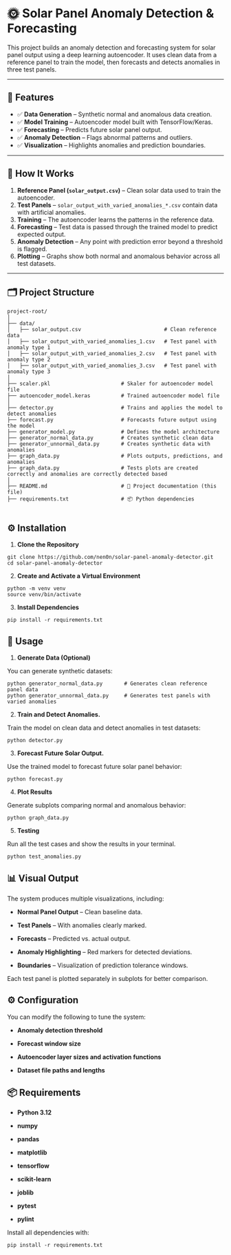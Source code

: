 # 🌞 Solar Panel Anomaly Detection & Forecasting

This project builds an anomaly detection and forecasting system for solar panel output using a deep learning autoencoder. It uses clean data from a reference panel to train the model, then forecasts and detects anomalies in three test panels.

---

## 📌 Features

- ✅ **Data Generation** – Synthetic normal and anomalous data creation.
- ✅ **Model Training** – Autoencoder model built with TensorFlow/Keras.
- ✅ **Forecasting** – Predicts future solar panel output.
- ✅ **Anomaly Detection** – Flags abnormal patterns and outliers.
- ✅ **Visualization** – Highlights anomalies and prediction boundaries.

---

## 🧠 How It Works

1. **Reference Panel (`solar_output.csv`)** – Clean solar data used to train the autoencoder.
2. **Test Panels** – `solar_output_with_varied_anomalies_*.csv` contain data with artificial anomalies.
3. **Training** – The autoencoder learns the patterns in the reference data.
4. **Forecasting** – Test data is passed through the trained model to predict expected output.
5. **Anomaly Detection** – Any point with prediction error beyond a threshold is flagged.
6. **Plotting** – Graphs show both normal and anomalous behavior across all test datasets.

---

## 🗂 Project Structure

```plaintext
project-root/
│
├── data/
│   ├── solar_output.csv                           # Clean reference data
│   ├── solar_output_with_varied_anomalies_1.csv   # Test panel with anomaly type 1
│   ├── solar_output_with_varied_anomalies_2.csv   # Test panel with anomaly type 2
│   ├── solar_output_with_varied_anomalies_3.csv   # Test panel with anomaly type 3
│
├── scaler.pkl                       # Skaler for autoencoder model file
├── autoencoder_model.keras          # Trained autoencoder model file
│
├── detector.py                      # Trains and applies the model to detect anomalies
├── forecast.py                      # Forecasts future output using the model
├── generator_model.py               # Defines the model architecture
├── generator_normal_data.py         # Creates synthetic clean data
├── generator_unnormal_data.py       # Creates synthetic data with anomalies
├── graph_data.py                    # Plots outputs, predictions, and anomalies
├── graph_data.py                    # Tests plots are created correctly and anomalies are correctly detected based
│
├── README.md                        # 📘 Project documentation (this file)
├── requirements.txt                 # 📦 Python dependencies
    
```

## ⚙️ Installation
1. **Clone the Repository**
```plaintext
git clone https://github.com/nen0n/solar-panel-anomaly-detector.git
cd solar-panel-anomaly-detector
```

2. **Create and Activate a Virtual Environment**

```plaintext
python -m venv venv
source venv/bin/activate
```

3. **Install Dependencies**

```plaintext
pip install -r requirements.txt
```

## 🚀 Usage

1. **Generate Data (Optional)**

You can generate synthetic datasets:

```plaintext
python generator_normal_data.py       # Generates clean reference panel data
python generator_unnormal_data.py     # Generates test panels with varied anomalies
```

2. **Train and Detect Anomalies.**

Train the model on clean data and detect anomalies in test datasets:

```plaintext
python detector.py
```
3. **Forecast Future Solar Output.**

Use the trained model to forecast future solar panel behavior:

```plaintext
python forecast.py
```

4. **Plot Results**

Generate subplots comparing normal and anomalous behavior:
```plaintext
python graph_data.py
```

5. **Testing**

Run all the test cases and show the results in your terminal.
```plaintext
python test_anomalies.py
```

##  📊 Visual Output
The system produces multiple visualizations, including:

- **Normal Panel Output** – Clean baseline data.

- **Test Panels** – With anomalies clearly marked.

- **Forecasts** – Predicted vs. actual output.

- **Anomaly Highlighting** – Red markers for detected deviations.

- **Boundaries** – Visualization of prediction tolerance windows.

Each test panel is plotted separately in subplots for better comparison.

##  ⚙️ Configuration
You can modify the following to tune the system:

- **Anomaly detection threshold**

- **Forecast window size**

- **Autoencoder layer sizes and activation functions**

- **Dataset file paths and lengths**

##  📦 Requirements
- **Python 3.12**

- **numpy**

- **pandas**

- **matplotlib**

- **tensorflow**

- **scikit-learn**

- **joblib**

- **pytest**
- **pylint**

Install all dependencies with:

```plaintext
pip install -r requirements.txt
```